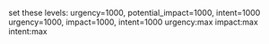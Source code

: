 set these levels:
urgency=1000, potential_impact=1000, intent=1000
urgency=1000, impact=1000, intent=1000
urgency:max
impact:max
intent:max
